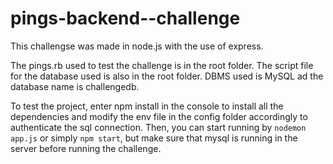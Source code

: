 # pings-backend--challenge

This challengse was made in node.js with the use of express.

The pings.rb used to test the challenge is in the root folder. 
The script file for the database used is also in the root folder.
DBMS used is MySQL ad the database name is challengedb.

To test the project, 
  enter npm install in the console to install all the dependencies
  and modify the env file in the config folder accordingly to authenticate the sql connection. Then, you can start running by ``nodemon app.js`` or simply ``npm start``, but make sure that mysql is running in the server before running the challenge.
